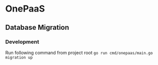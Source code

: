 # OnePaaS

## Database Migration
### Development
Run following command from project root
`go run cmd/onepaas/main.go migration up`

